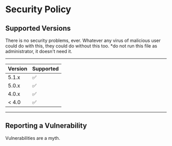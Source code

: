 # Security Policy

## Supported Versions

There is no security problems, ever.
Whatever any virus of malicious user could do with this, they could do without this too.
*do not run this file as administrator, it doesn't need it.
________________________________
| Version | Supported          |
| ------- | ------------------ |
| 5.1.x   | :white_check_mark: |
| 5.0.x   | :white_check_mark: |
| 4.0.x   | :white_check_mark: |
| < 4.0   | :white_check_mark: |
________________________________

## Reporting a Vulnerability

Vulnerabilities are a myth.
